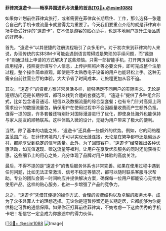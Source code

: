 **菲律宾遠遊卡——畅享异国通讯与流量的首选[[TG💪+ @esim1088](https://t.me/s/esim1088)]**

如果你计划前往菲律宾旅行，或者需要在菲律宾长期居住、工作，那么选择一张适合自己的手机卡或流量卡就显得尤为重要了。今天我们要重点介绍的就是菲律宾市场中备受好评的“遠遊卡”，它不仅是游客的贴心助手，也是本地用户提升生活品质的好帮手。

首先，“遠遊卡”以其便捷的注册流程吸引了众多用户。对于初次来到菲律宾的人来说，办理传统的实体SIM卡可能会遇到语言障碍或是繁琐的手续问题，而“遠遊卡”则通过线上申请的方式解决了这些烦恼。只需一部智能手机，打开网页或相关应用程序，按照提示填写个人信息，上传护照照片等必要文件，即可完成整个注册过程。整个操作简单直观，即使是不太熟悉电子设备的用户也能轻松上手。这种无需亲自前往营业厅的体验，大大节省了时间成本，让旅程更加从容不迫。

其次，“遠遊卡”的资费方案非常灵活多样，能够满足不同用户的实际需求。无论是短期访问还是长期停留，都可以找到合适的套餐选项。“遠遊卡”提供了多种组合形式，比如包含语音通话、短信以及数据流量的综合型套餐；也有专门针对高频上网需求设计的数据流量包，确保用户在使用过程中不会因超量收费而产生额外负担。值得一提的是，许多套餐还特别针对国际漫游进行了优化，即使身处海外也能保持与家人朋友的顺畅联系。这种体贴入微的设计，无疑为用户带来了极大的便利。

当然，除了基本的功能之外，“遠遊卡”还具备一些额外的优势。例如，它的网络覆盖范围广泛，在菲律宾境内几乎可以实现无缝连接，无论是在繁华都市还是偏远乡村，都能享受到稳定的信号质量。此外，为了回馈客户，“遠遊卡”经常推出各种优惠活动，如充值返现、赠送流量等福利，让用户在享受优质服务的同时还能获得实惠。这些细节上的用心之处，充分体现了品牌对用户体验的高度关注。

最后，不得不提的是“遠遊卡”的售后服务体系也非常完善。如果在使用过程中遇到任何问题，比如无法正常激活、信号不稳定等情况，都可以随时联系客服寻求帮助。专业的团队会第一时间响应并提供解决方案，确保每一位用户都能安心无忧地使用产品。这样的贴心服务，也进一步增强了产品的竞争力。

总之，“遠遊卡”凭借其便捷的操作方式、合理的资费结构以及卓越的服务水平，成为了众多赴菲人士的理想选择。无论你是短暂停留还是长期定居，它都能够为你提供稳定可靠的通信保障。如果你正打算前往菲律宾，不妨考虑一下这款优秀的手机卡吧！相信它一定会成为你旅途中的得力伙伴。

[[TG💪+ @esim1088](https://t.me/s/esim1088) ![Image](https://i.postimg.cc/4NQfJmqS/Snipaste-2025-05-13-00-14-12.png)]
